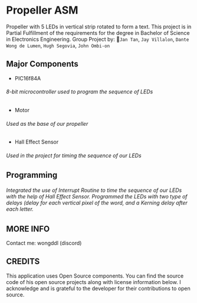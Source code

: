 # Propeller ASM
Propeller with 5 LEDs in vertical strip rotated to form a text.
This project is in Partial Fulfillment of the requirements for the degree in Bachelor of Science in Electronics Engineering.
Group Project by: 🌟`Jan Tan`, `Jay Villalon`, `Dante Wong de Lumen`, `Hugh Segovia`, `John Ombi-on`

## Major Components
- PIC16f84A
###### 8-bit microcontroller used to program the sequence of LEDs
- Motor
###### Used as the base of our propeller
- Hall Effect Sensor
###### Used in the project for timing the sequence of our LEDs

## Programming
###### Integrated the use of Interrupt Routine to time the sequence of our LEDs with the help of Hall Effect Sensor. Programmed the LEDs with two type of delays (delay for each vertical pixel of the word, and a Kerning delay after each letter.


## MORE INFO
Contact me: wongddl (discord)


## CREDITS
This application uses Open Source components. You can find the source code of his
open source projects along with license information below. I acknowledge and is 
grateful to the developer for their contributions to open source.
